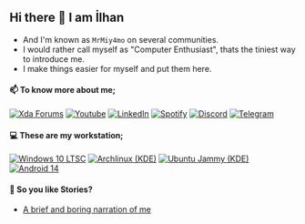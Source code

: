 ## Hi there 👋 I am İlhan
- And I'm known as `MrMiy4mo` on several communities.
- I would rather call myself as "Computer Enthusiast", thats the tiniest way to introduce me.
- I make things easier for myself and put them here.

#### 📫 To know more about me;
[![Xda Forums](https://img.shields.io/badge/Xda-Xda%20Forum-orange.svg?&logo=xda)](https://xdaforums.com/m/mrmiyamo.9545105/)
[![Youtube](https://img.shields.io/badge/%E2%80%8E-Youtube-ff2222.svg?&logo=youtube)](https://www.youtube.com/@MrMiy4mo)
[![LinkedIn](https://img.shields.io/badge/%E2%80%8E-LinkedIn-blue.svg?&logo=linkedin)](https://www.linkedin.com/in/ilhan-athn7/)
[![Spotify](https://img.shields.io/badge/%E2%80%8E-Spotify-1DB954.svg?&logo=spotify)](https://open.spotify.com/user/31pagacxcfbifyhfbzq5gosrvwma)
[![Discord](https://img.shields.io/badge/%E2%80%8E-Discord-5865f2.svg?&logo=discord)](https://discordapp.com/users/767095353475334144)
[![Telegram](https://img.shields.io/badge/%E2%80%8E-Telegram-blue.svg?&logo=telegram)](https://t.me/MrMiy4mo)

#### 💻 These are my workstation;
[![Windows 10 LTSC](https://img.shields.io/badge/%E2%80%8E-Windows%2010%20LTSC-blue.svg?logo=Windows)](https://files.rg-adguard.net/file/19a36b7b-269b-ebf8-105b-a375f70b7ae2)
[![Archlinux (KDE)](https://img.shields.io/badge/%E2%80%8E-Arch%20Linux%20(KDE)-blue.svg?logo=archlinux)](https://wiki.archlinux.org/title/installation_guide)
[![Ubuntu Jammy (KDE)](https://img.shields.io/badge/%E2%80%8E-Ubuntu%20Jammy%20(KDE)-orange.svg?logo=ubuntu)](https://github.com/ilhan-athn7/ubuntu_jammy_rootfs)
[![Android 14](https://img.shields.io/badge/%E2%80%8E-Android%2014-green.svg?logo=android)](https://xdaforums.com/t/rom-14-ota-crdroid-10-for-mi-8-se-xmsirius-encryption-unofficial.4639873/)

#### 📓 So you like Stories?
- [A brief and boring narration of me](STORY.md)
